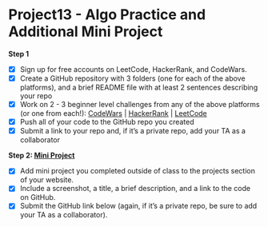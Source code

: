 # Project13 - Algo Practice and Additional Mini Project
**Step 1**
- [x] Sign up for free accounts on LeetCode, HackerRank, and CodeWars.
- [x] Create a GitHub repository with 3 folders (one for each of the above platforms), and a brief README file with at least 2 sentences describing your repo
- [x] Work on 2 - 3 beginner level challenges from any of the above platforms (or one from each!): [CodeWars](Codewars/Codewars.md) | [HackerRank](HackerRank/HackerRank.md) | [LeetCode](Leetcode/Leetcode.md)
- [x] Push all of your code to the GitHub repo you created
- [x] Submit a link to your repo and, if it’s a private repo, add your TA as a collaborator

**Step 2: [Mini Project](https://github.com/claramaq/whatToEat)**
- [x] Add mini project you completed outside of class to the projects section of your website. 
- [x] Include a screenshot, a title, a brief description, and a link to the code on GitHub. 
- [x] Submit the GitHub link below (again, if it’s a private repo, be sure to add your TA as a collaborator).
